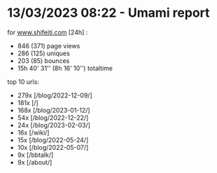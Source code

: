 # 13/03/2023 08:22 - Umami report
for www.shifeiti.com [24h] :

 - 846 (371) page views
 - 286 (125) uniques
 - 203 (85) bounces
 - 15h 40' 31'' (8h 16' 10'') totaltime


top 10 urls:
 - 279x [/blog/2022-12-09/]
 - 181x [/]
 - 168x [/blog/2023-01-12/]
 - 54x [/blog/2022-12-22/]
 - 24x [/blog/2023-02-03/]
 - 16x [/wiki/]
 - 15x [/blog/2022-05-24/]
 - 10x [/blog/2022-05-07/]
 - 9x [/bbtalk/]
 - 9x [/about/]



